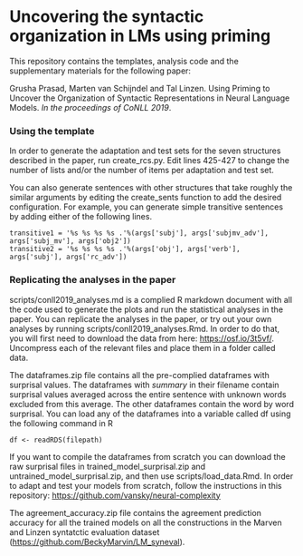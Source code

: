 # Uncovering the syntactic organization in LMs using priming

This repository contains the templates, analysis code and the supplementary materials for the following paper:

Grusha Prasad, Marten van Schijndel and Tal Linzen. Using Priming to Uncover the Organization of Syntactic Representations in Neural Language Models. *In the proceedings of CoNLL 2019*.

### Using the template
In order to generate the adaptation and test sets for the seven structures described in the paper, run create_rcs.py. Edit lines 425-427 to change the number of lists and/or the number of items per adaptation and test set. 

You can also generate sentences with other structures that take roughly the similar arguments by editing the create_sents function to add the desired configuration. For example, you can generate simple transitive sentences by adding either of the following lines. 

```
transitive1 = '%s %s %s %s .'%(args['subj'], args['subjmv_adv'], args['subj_mv'], args['obj2'])
transitive2 = '%s %s %s %s .'%(args['obj'], args['verb'], args['subj'], args['rc_adv'])
```


### Replicating the analyses in the paper
scripts/conll2019_analyses.md is a complied R markdown document with all the code used to generate the plots and run the statistical analyses in the paper. You can replicate the analyses in the paper, or try out your own analyses by running scripts/conll2019_analyses.Rmd. In order to do that, you will first need to download the data from here: https://osf.io/3t5vf/. Uncompress each of the relevant files and place them in a folder called data.
  
The dataframes.zip file contains all the pre-complied dataframes with surprisal values. The dataframes with *summary* in their filename contain surprisal values averaged across the entire sentence with unknown words excluded from this average. The other dataframes contain the word by word surprisal. You can load any of the dataframes into a variable called df using the following command in R

```
df <- readRDS(filepath)
```

If you want to compile the dataframes from scratch you can download the raw surprisal files in trained_model_surprisal.zip and untrained_model_surprisal.zip, and then use scripts/load_data.Rmd. In order to adapt and test your models from scratch, follow the instructions in this repository: https://github.com/vansky/neural-complexity

The agreement_accuracy.zip file contains the agreement prediction accuracy for all the trained models on all the constructions in the Marven and Linzen syntatctic evaluation dataset (https://github.com/BeckyMarvin/LM_syneval). 
